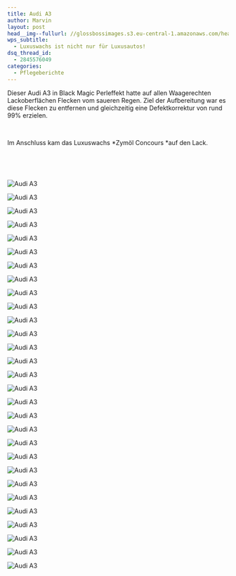 ```yaml
---
title: Audi A3
author: Marvin
layout: post
head__img--fullurl: //glossbossimages.s3.eu-central-1.amazonaws.com/headerimg/a3.jpg
wps_subtitle:
  - Luxuswachs ist nicht nur für Luxusautos!
dsq_thread_id:
  - 2845576049
categories:
  - Pflegeberichte
---
```

Dieser Audi A3 in Black Magic Perleffekt hatte auf allen Waagerechten Lackoberflächen Flecken vom saueren Regen. Ziel der Aufbereitung war es diese Flecken zu entfernen und gleichzeitig eine Defektkorrektur von rund 99% erzielen.

&nbsp;

Im Anschluss kam das Luxuswachs *Zymöl Concours *auf den Lack.

&nbsp;

&nbsp;

![Audi A3](//glossbossimages.s3.eu-central-1.amazonaws.com/marvin/audia3schwarz/IMG_5714.jpg)

![Audi A3](//glossbossimages.s3.eu-central-1.amazonaws.com/marvin/audia3schwarz/IMG_5718.jpg)

![Audi A3](//glossbossimages.s3.eu-central-1.amazonaws.com/marvin/audia3schwarz/IMG_5721.jpg)

![Audi A3](//glossbossimages.s3.eu-central-1.amazonaws.com/marvin/audia3schwarz/IMG_5723.jpg)

![Audi A3](//glossbossimages.s3.eu-central-1.amazonaws.com/marvin/audia3schwarz/IMG_5725.jpg)

![Audi A3](//glossbossimages.s3.eu-central-1.amazonaws.com/marvin/audia3schwarz/IMG_5729.jpg)

![Audi A3](//glossbossimages.s3.eu-central-1.amazonaws.com/marvin/audia3schwarz/IMG_5732.jpg)

![Audi A3](//glossbossimages.s3.eu-central-1.amazonaws.com/marvin/audia3schwarz/IMG_5734.jpg)

![Audi A3](//glossbossimages.s3.eu-central-1.amazonaws.com/marvin/audia3schwarz/IMG_5749.jpg)

![Audi A3](//glossbossimages.s3.eu-central-1.amazonaws.com/marvin/audia3schwarz/IMG_5762.jpg)

![Audi A3](//glossbossimages.s3.eu-central-1.amazonaws.com/marvin/audia3schwarz/IMG_5763.jpg)

![Audi A3](//glossbossimages.s3.eu-central-1.amazonaws.com/marvin/audia3schwarz/IMG_5767.jpg)

![Audi A3](//glossbossimages.s3.eu-central-1.amazonaws.com/marvin/audia3schwarz/IMG_5780.jpg)

![Audi A3](//glossbossimages.s3.eu-central-1.amazonaws.com/marvin/audia3schwarz/IMG_5781.jpg)

![Audi A3](//glossbossimages.s3.eu-central-1.amazonaws.com/marvin/audia3schwarz/IMG_5786.jpg)

![Audi A3](//glossbossimages.s3.eu-central-1.amazonaws.com/marvin/audia3schwarz/IMG_5790.jpg)

![Audi A3](//glossbossimages.s3.eu-central-1.amazonaws.com/marvin/audia3schwarz/IMG_5797.jpg)

![Audi A3](//glossbossimages.s3.eu-central-1.amazonaws.com/marvin/audia3schwarz/IMG_5803.jpg)

![Audi A3](//glossbossimages.s3.eu-central-1.amazonaws.com/marvin/audia3schwarz/IMG_5805.jpg)

![Audi A3](//glossbossimages.s3.eu-central-1.amazonaws.com/marvin/audia3schwarz/IMG_5809.jpg)

![Audi A3](//glossbossimages.s3.eu-central-1.amazonaws.com/marvin/audia3schwarz/IMG_5817.jpg)

![Audi A3](//glossbossimages.s3.eu-central-1.amazonaws.com/marvin/audia3schwarz/IMG_5830.jpg)

![Audi A3](//glossbossimages.s3.eu-central-1.amazonaws.com/marvin/audia3schwarz/IMG_5832.jpg)

![Audi A3](//glossbossimages.s3.eu-central-1.amazonaws.com/marvin/audia3schwarz/IMG_5833.jpg)

![Audi A3](//glossbossimages.s3.eu-central-1.amazonaws.com/marvin/audia3schwarz/IMG_5843.jpg)

![Audi A3](//glossbossimages.s3.eu-central-1.amazonaws.com/marvin/audia3schwarz/IMG_5848.jpg)

![Audi A3](//glossbossimages.s3.eu-central-1.amazonaws.com/marvin/audia3schwarz/IMG_5852.jpg)

![Audi A3](//glossbossimages.s3.eu-central-1.amazonaws.com/marvin/audia3schwarz/IMG_5853.jpg)

![Audi A3](//glossbossimages.s3.eu-central-1.amazonaws.com/marvin/audia3schwarz/IMG_5855.jpg)
